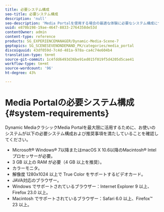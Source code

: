 ```yaml
---
title: 必要システム構成
seo-title: 必要システム構成
description: 'null'
seo-description: 'Media Portalを使用する場合の最適な体験に必要なシステム構成について説明します。 '
uuid: e870b198-19ae-4647-8833-2764358de53d
contentOwner: admin
content-type: reference
products: SG_EXPERIENCEMANAGER/Dynamic-Media-Scene-7
geptopics: SG_SCENESEVENONDEMAND_PK/categories/media_portal
discoiquuid: 43df059d-7c4d-481a-978a-ca4c74e604b4
translation-type: tm+mt
source-git-commit: 1c4fdd6493d36be91ed015f019f5d4205d5cae41
workflow-type: tm+mt
source-wordcount: '96'
ht-degree: 43%

---
```



# Media Portalの必要システム構成 {#system-requirements}

Dynamic MediaクラシックMedia Portalを最大限に活用するために、お使いのシステムが以下の必要システム構成および推奨事項を満たしていることを確認してください。

* Microsoft® Windows® 7以降またはmacOS X 10.6以降のMacintosh® Intelプロセッサーが必要。
* 3 GB 以上の RAM が必要（4 GB 以上を推奨）。
* カラーモニタ。
* 解像度 1280x1024 以上で True Color をサポートするビデオカード。
* JAVA対応のブラウザー。
* Windows でサポートされているブラウザー：Internet Explorer 9 以上、Firefox 23.0 以上。
* Macintosh でサポートされているブラウザー：Safari 6.0 以上、Firefox™ 23 以上。

